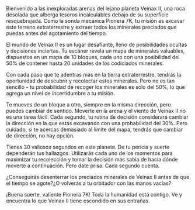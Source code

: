 Bienvenido a las inexploradas arenas del lejano planeta Veinax II, una roca desolada que alberga tesoros incalculables
debajo de su superficie resquebrajada. Como la sonda mecánica Pionera 7K, tu misión es excavar este terreno
extraterrestre y extraer todos los minerales preciados que puedas antes del agotamiento del tiempo.

El mundo de Veinax II es un lugar desafiante, lleno de posibilidades ocultas y decisiones inciertas. Tu escáner revela
un mapa de minerales valuables, dispuestos en un mapa de 10 bloques, cada uno con una posibilidad del 50% de contener
hasta 20 unidades de los codiciados minerales.

Con cada paso que te adentras más en la tierra extraterrestre, tendrás la oportunidad de descubrir y recolectar estos
minerales. Pero no es tan sencillo - tu probabilidad de recoger los minerales es solo del 50%, lo que agrega un nivel de
incertidumbre a tu misión.

Te mueves de un bloque a otro, siempre en la misma dirección, pero puedes cambiar de sentido. Moverte en la arena y el
viento de Veinax II no es una tarea fácil. Cada segundo, tu rutina de decisión considerará
cambiar la dirección en la que estás excavando con una probabilidad del 30%. Pero cuidado, si te acercas demasiado al
límite del mapa, tendrás que cambiar de dirección, no hay opción.

Tienes 30 valiosos segundos en este planeta. De tu perícia y suerte dependerán tus hallazgos. Utilizarás cada uno de los
momentos para maximizar tu recolección y tomar la decisión más sabia de hacia dónde moverte a continuación. Pero date
prisa. Cada segundo cuenta.

¿Conseguirás desenterrar los preciados minerales de Veinax II antes de que el tiempo se agote?¿O volverás a tu orbitador
con las manos vacías?

¡Buena suerte, valiente Pionera 7K! Toda la humanidad está contigo. Ve y encuentra lo que Veinax II tiene escondido en
sus entrañas.



